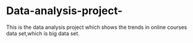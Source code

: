 # Data-analysis-project-
This is the data analysis project which shows the trends in online courses data set,which is big data set. 
